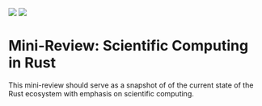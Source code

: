 ![](https://img.shields.io/github/actions/workflow/status/jonaspleyer/2025-rust-scientific-computing/build.yml?style=flat-square&label=Build-Paper)
![](https://img.shields.io/github/actions/workflow/status/jonaspleyer/2025-rust-scientific-computing/test.yml?style=flat-square&label=Test)

# Mini-Review: Scientific Computing in Rust

This mini-review should serve as a snapshot of of the current state of the Rust ecosystem with
emphasis on scientific computing.
